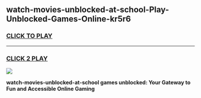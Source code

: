 
## watch-movies-unblocked-at-school-Play-Unblocked-Games-Online-kr5r6
<h3>
<a href="https://premium76.site?title=watch-movies-unblocked-at-school&ref=25A">CLICK TO PLAY</a></h3>
<hr>

<h3>
<a href="https://premium76.site?title=watch-movies-unblocked-at-school&ref=25A">CLICK 2 PLAY</a>
  
</h3>

<a href="https://premium76.site?title=watch-movies-unblocked-at-school&ref=25A"><img src="https://clearcache.store/games.png"></a>


**watch-movies-unblocked-at-school games unblocked: Your Gateway to Fun and Accessible Online Gaming**
